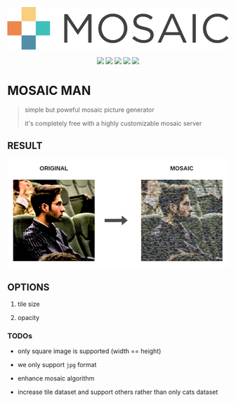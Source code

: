 <!-- LOGO -->
<p align="center">
  <img src="assets/logo.svg" />
</p>

<!-- BADGES -->
<p align="center">
  <img src="https://img.shields.io/github/release/mohammadne/mosaicman.svg?style=for-the-badge">
  <img src="https://img.shields.io/codecov/c/gh/mohammadne/mosaicman?logo=codecov&style=for-the-badge">
  <img src="https://img.shields.io/github/license/mohammadne/mosaicman?style=for-the-badge">
  <img src="https://img.shields.io/github/stars/mohammadne/mosaicman?style=for-the-badge">
  <img src="https://img.shields.io/github/downloads/mohammadne/mosaicman/total.svg?style=for-the-badge">
</p>

<!-- TITLE -->
# MOSAIC MAN
> simple but poweful mosaic picture generator
>
> it's completely free with a highly customizable mosaic server 

## RESULT

<!-- RESULT -->
<p align="center">
  <img src="assets/result.png" />
</p>

## OPTIONS

1. tile size

2. opacity

### TODOs

- only square image is supported (width == height)

- we only support `jpg` format

- enhance mosaic algorithm

- increase tile dataset and support others rather than only cats dataset
